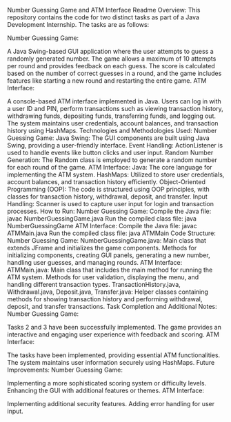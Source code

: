 
Number Guessing Game and ATM Interface Readme
Overview:
This repository contains the code for two distinct tasks as part of a Java Development Internship. The tasks are as follows:

Number Guessing Game:

A Java Swing-based GUI application where the user attempts to guess a randomly generated number.
The game allows a maximum of 10 attempts per round and provides feedback on each guess.
The score is calculated based on the number of correct guesses in a round, and the game includes features like starting a new round and restarting the entire game.
ATM Interface:

A console-based ATM interface implemented in Java.
Users can log in with a user ID and PIN, perform transactions such as viewing transaction history, withdrawing funds, depositing funds, transferring funds, and logging out.
The system maintains user credentials, account balances, and transaction history using HashMaps.
Technologies and Methodologies Used:
Number Guessing Game:
Java Swing:
The GUI components are built using Java Swing, providing a user-friendly interface.
Event Handling:
ActionListener is used to handle events like button clicks and user input.
Random Number Generation:
The Random class is employed to generate a random number for each round of the game.
ATM Interface:
Java:
The core language for implementing the ATM system.
HashMaps:
Utilized to store user credentials, account balances, and transaction history efficiently.
Object-Oriented Programming (OOP):
The code is structured using OOP principles, with classes for transaction history, withdrawal, deposit, and transfer.
Input Handling:
Scanner is used to capture user input for login and transaction processes.
How to Run:
Number Guessing Game:
Compile the Java file: javac NumberGuessingGame.java
Run the compiled class file: java NumberGuessingGame
ATM Interface:
Compile the Java file: javac ATMMain.java
Run the compiled class file: java ATMMain
Code Structure:
Number Guessing Game:
NumberGuessingGame.java:
Main class that extends JFrame and initializes the game components.
Methods for initializing components, creating GUI panels, generating a new number, handling user guesses, and managing rounds.
ATM Interface:
ATMMain.java:
Main class that includes the main method for running the ATM system.
Methods for user validation, displaying the menu, and handling different transaction types.
TransactionHistory.java, Withdrawal.java, Deposit.java, Transfer.java:
Helper classes containing methods for showing transaction history and performing withdrawal, deposit, and transfer transactions.
Task Completion and Additional Notes:
Number Guessing Game:

Tasks 2 and 3 have been successfully implemented.
The game provides an interactive and engaging user experience with feedback and scoring.
ATM Interface:

The tasks have been implemented, providing essential ATM functionalities.
The system maintains user information securely using HashMaps.
Future Improvements:
Number Guessing Game:

Implementing a more sophisticated scoring system or difficulty levels.
Enhancing the GUI with additional features or themes.
ATM Interface:

Implementing additional security features.
Adding error handling for user input.
